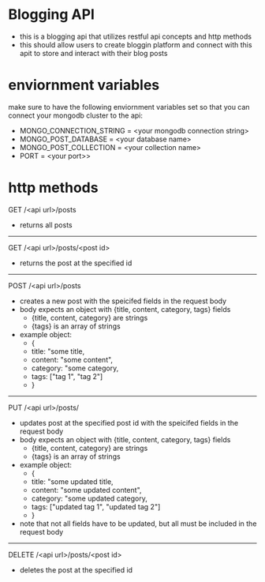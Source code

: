 # Blogging API
- this is a blogging api that utilizes restful api concepts and http methods
- this should allow users to create bloggin platform and connect with this apit to store and interact with their blog posts

# enviornment variables
make sure to have the following enviornment variables set so that you can connect your mongodb cluster to the api:
  - MONGO_CONNECTION_STRING = \<your mongodb connection string>
  - MONGO_POST_DATABASE = \<your database name>
  - MONGO_POST_COLLECTION = \<your collection name>
  - PORT = \<your port>>

# http methods
 GET /\<api url>/posts
  - returns all posts

***

GET /\<api url>/posts/\<post id>
  - returns the post at the specified id

***

POST /\<api url>/posts
  - creates a new post with the speicifed fields in the request body
  - body expects an object with {title, content, category, tags} fields
    - {title, content, category} are strings
    - {tags} is an array of strings
  - example object: 
    - {
    - title: "some title, 
    - content: "some content", 
    - category: "some category, 
    - tags: ["tag 1", "tag 2"]
    - }

***

PUT /\<api url>/posts/<post id>
  - updates post at the specified post id with the speicifed fields in the request body
  - body expects an object with {title, content, category, tags} fields
    - {title, content, category} are strings
    - {tags} is an array of strings
- example object: 
  - {
  - title: "some updated title, 
  - content: "some updated content", 
  - category: "some updated category, 
  - tags: ["updated tag 1", "updated tag 2"]
  - }
- note that not all fields have to be updated, but all must be included in the request body

***

DELETE /\<api url>/posts/\<post id>
  - deletes the post at the specified id
